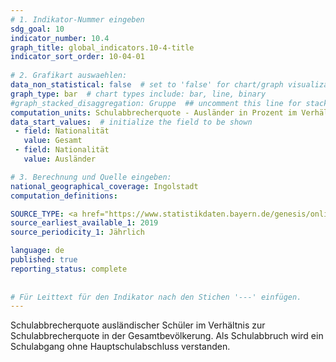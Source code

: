 ```yaml
---
# 1. Indikator-Nummer eingeben 
sdg_goal: 10 
indicator_number: 10.4
graph_title: global_indicators.10-4-title
indicator_sort_order: 10-04-01
 
# 2. Grafikart auswaehlen: 
data_non_statistical: false  # set to 'false' for chart/graph visualization 
graph_type: bar  # chart types include: bar, line, binary 
#graph_stacked_disaggregation: Gruppe  ## uncomment this line for stacked bars. eplace 'Geschlecht' with the field of aggregation. 
computation_units: Schulabbrecherquote - Ausländer in Prozent im Verhältnis zur Gesamtabbrecherquote 
data_start_values:  # initialize the field to be shown  
 - field: Nationalität 
   value: Gesamt 
 - field: Nationalität 
   value: Ausländer 

# 3. Berechnung und Quelle eingeben: 
national_geographical_coverage: Ingolstadt 
computation_definitions: 

SOURCE_TYPE: <a href="https://www.statistikdaten.bayern.de/genesis/online?operation=table&code=21111-107s&bypass=true&levelindex=1&levelid=1665381899858#abreadcrumb">Bayerisches Landesamt für Statistik</a>  # data source  
source_earliest_available_1: 2019
source_periodicity_1: Jährlich

language: de   
published: true 
reporting_status: complete
 
 
# Für Leittext für den Indikator nach den Stichen '---' einfügen. 
---
```

Schulabbrecherquote ausländischer Schüler im Verhältnis zur Schulabbrecherquote in der Gesamtbevölkerung. Als Schulabbruch wird ein Schulabgang ohne Hauptschulabschluss verstanden. <br>
